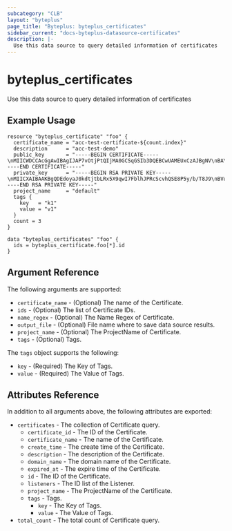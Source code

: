 ```yaml
---
subcategory: "CLB"
layout: "byteplus"
page_title: "Byteplus: byteplus_certificates"
sidebar_current: "docs-byteplus-datasource-certificates"
description: |-
  Use this data source to query detailed information of certificates
---
```

# byteplus_certificates
Use this data source to query detailed information of certificates
## Example Usage
```hcl
resource "byteplus_certificate" "foo" {
  certificate_name = "acc-test-certificate-${count.index}"
  description      = "acc-test-demo"
  public_key       = "-----BEGIN CERTIFICATE-----\nMIICWDCCAcGgAwIBAgIJAP7vOtjPtQIjMA0GCSqGSIb3DQEBCwUAMEUxCzAJBgNV\nBAYTAkNOMRMwEQYDVQQIDApjbi1iZWlqaW5nMSEwHwYDVQQKDBhJbnRlcm5ldCBX\naWRnaXRzIFB0eSBMdGQwHhcNMjAxMDIwMDYxOTUxWhcNMjAxMTE5MDYxOTUxWjBF\nMQswCQYDVQQGEwJDTjETMBEGA1UECAwKY24tYmVpamluZzEhMB8GA1UECgwYSW50\nZXJuZXQgV2lkZ2l0cyBQdHkgTHRkMIGfMA0GCSqGSIb3DQEBAQUAA4GNADCBiQKB\ngQDEdoyaJ0kdtjtbLRx5X9qwI7FblhJPRcScvhQSE8P5y/b/T8J9BVuFIBoU8nrP\nY9ABz4JFklZ6SznxLbFBqtXoJTmzV6ixyjjH+AGEw6hCiA8Pqy2CNIzxr9DjCzN5\ntWruiHqO60O3Bve6cHipH0VyLAhrB85mflvOZSH4xGsJkwIDAQABo1AwTjAdBgNV\nHQ4EFgQUYDwuuqC2a2UPrfm1v31vE7+GRM4wHwYDVR0jBBgwFoAUYDwuuqC2a2UP\nrfm1v31vE7+GRM4wDAYDVR0TBAUwAwEB/zANBgkqhkiG9w0BAQsFAAOBgQAovSB0\n5JRKrg7lYR/KlTuKHmozfyL9UER0/dpTSoqsCyt8yc1BbtAKUJWh09BujBE1H22f\nlKvCAjhPmnNdfd/l9GrmAWNDWEDPLdUTkGSkKAScMpdS+mLmOBuYWgdnOtq3eQGf\nt07tlBL+dtzrrohHpfLeuNyYb40g8VQdp3RRRQ==\n-----END CERTIFICATE-----"
  private_key      = "-----BEGIN RSA PRIVATE KEY-----\nMIICXAIBAAKBgQDEdoyaJ0kdtjtbLRx5X9qwI7FblhJPRcScvhQSE8P5y/b/T8J9\nBVuFIBoU8nrPY9ABz4JFklZ6SznxLbFBqtXoJTmzV6ixyjjH+AGEw6hCiA8Pqy2C\nNIzxr9DjCzN5tWruiHqO60O3Bve6cHipH0VyLAhrB85mflvOZSH4xGsJkwIDAQAB\nAoGARe2oaCo5lTDK+c4Zx3392hoqQ94r0DmWHPBvNmwAooYd+YxLPrLMe5sMjY4t\ndmohnLNevCK1Uzw5eIX6BNSo5CORBcIDRmiAgwiYiS3WOv2+qi9g5uIdMiDr+EED\nK8wZJjB5E2WyfxL507vtW4T5L36yfr8SkmqH3GvzpI2jCqECQQDsy0AmBzyfK0tG\nNw1+iF9SReJWgb1f5iHvz+6Dt5ueVQngrl/5++Gp5bNoaQMkLEDsy0iHIj9j43ji\n0DON05uDAkEA1GXgGn8MXXKyuzYuoyYXCBH7aF579d7KEGET/jjnXx9DHcfRJZBY\nB9ghMnnonSOGboF04Zsdd3xwYF/3OHYssQJAekd/SeQEzyE5TvoQ8t2Tc9X4yrlW\nxNX/gmp6/fPr3biGUEtb7qi+4NBodCt+XsingmB7hKUP3RJTk7T2WnAC5wJAMqHi\njY5x3SkFkHl3Hq9q2CKpQxUbCd7FXqg1wum/xj5GmqfSpNjHE3+jUkwbdrJMTrWP\nrmRy3tQMWf0mixAo0QJBAN4IcZChanq8cZyNqqoNbxGm4hkxUmE0W4hxHmLC2CYZ\nV4JpNm8dpi4CiMWLasF6TYlVMgX+aPxYRUWc/qqf1/Q=\n-----END RSA PRIVATE KEY-----"
  project_name     = "default"
  tags {
    key   = "k1"
    value = "v1"
  }
  count = 3
}

data "byteplus_certificates" "foo" {
  ids = byteplus_certificate.foo[*].id
}
```
## Argument Reference
The following arguments are supported:
* `certificate_name` - (Optional) The name of the Certificate.
* `ids` - (Optional) The list of Certificate IDs.
* `name_regex` - (Optional) The Name Regex of Certificate.
* `output_file` - (Optional) File name where to save data source results.
* `project_name` - (Optional) The ProjectName of Certificate.
* `tags` - (Optional) Tags.

The `tags` object supports the following:

* `key` - (Required) The Key of Tags.
* `value` - (Required) The Value of Tags.

## Attributes Reference
In addition to all arguments above, the following attributes are exported:
* `certificates` - The collection of Certificate query.
    * `certificate_id` - The ID of the Certificate.
    * `certificate_name` - The name of the Certificate.
    * `create_time` - The create time of the Certificate.
    * `description` - The description of the Certificate.
    * `domain_name` - The domain name of the Certificate.
    * `expired_at` - The expire time of the Certificate.
    * `id` - The ID of the Certificate.
    * `listeners` - The ID list of the Listener.
    * `project_name` - The ProjectName of the Certificate.
    * `tags` - Tags.
        * `key` - The Key of Tags.
        * `value` - The Value of Tags.
* `total_count` - The total count of Certificate query.


